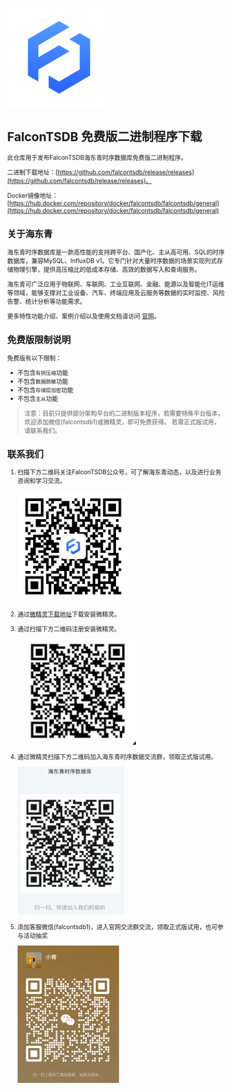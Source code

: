 ![img](images/logo.png)
# FalconTSDB 免费版二进制程序下载

此仓库用于发布FalconTSDB海东青时序数据库免费版二进制程序。

二进制下载地址：[https://github.com/falcontsdb/release/releases](https://github.com/falcontsdb/release/releases)。

Docker镜像地址：[https://hub.docker.com/repository/docker/falcontsdb/falcontsdb/general](https://hub.docker.com/repository/docker/falcontsdb/falcontsdb/general)

## 关于海东青
海东青时序数据库是一款高性能的支持跨平台、国产化、主从高可用、SQL的时序数据库，兼容MySQL、InfluxDB v1。它专门针对大量时序数据的场景实现列式存储物理引擎，提供高压缩比的低成本存储、高效的数据写入和查询服务。

海东青可广泛应用于物联网、车联网、工业互联网、金融、能源以及智能化IT运维等领域，能够支撑对工业设备、汽车、终端应用及云服务等数据的实时监控、风险告警、统计分析等功能需求。

更多特性功能介绍、案例介绍以及使用文档请访问 [官网](https://fctsdb.rockontrol.com/)。

## 免费版限制说明
免费版有以下限制：
- 不包含`有损压缩`功能
- 不包含`数据脱敏`功能
- 不包含`存储层加密`功能
- 不包含`主从`功能

> 注意：目前只提供部分架构平台的二进制版本程序，若需要特殊平台版本，欢迎添加微信(falcontsdb1)或微精灵，即可免费获得。
> 若需正式版试用，请联系我们。

## 联系我们
1. 扫描下方二维码关注FalconTSDB公众号，可了解海东青动态，以及进行业务咨询和学习交流。
   
   ![img](images/qrcode.jpg)

2. 通过[微精灵下载地址](https://www.rockontrol.com/wjl.jhtml)下载安装微精灵。

3. 通过扫描下方二维码注册安装微精灵。

   ![img](images/wjl_reg_qrcode.jpg)

4. 通过微精灵扫描下方二维码加入海东青时序数据交流群，领取正式版试用。
   
   ![img](images/wjl_group_qrcode.png) 

5. 添加客服微信(falcontsdb1)，进入官网交流群交流，领取正式版试用，也可参与活动抽奖
   
   ![img](images/falcontsdb1.png) 
